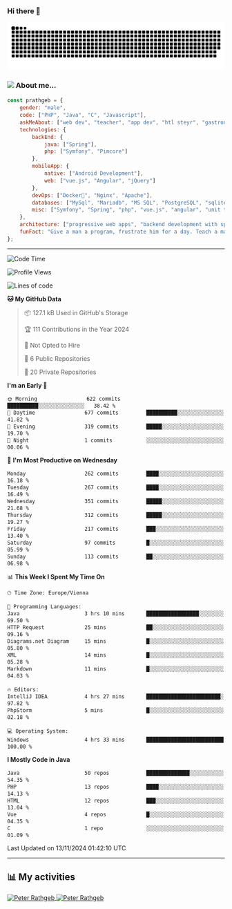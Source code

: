 ### Hi there 👋

<div align="center">
  <img  src="https://github.com/1999AZZAR/1999AZZAR/blob/main/resources/img/grid-snake.svg"
       alt="snake" />
</div>

### <img src="https://media.giphy.com/media/VgCDAzcKvsR6OM0uWg/giphy.gif" width="50"> About me...  

```javascript
const prathgeb = {
    gender: "male",
    code: ["PHP", "Java", "C", "Javascript"],
    askMeAbout: ["web dev", "teacher", "app dev", "htl steyr", "gastronaut"],
    technologies: {
        backEnd: {
            java: ["Spring"],
            php: ["Symfony", "Pimcore"]
        },
        mobileApp: {
            native: ["Android Development"],
            web: ["vue.js", "Angular", "jQuery"]
        },
        devOps: ["Docker🐳", "Nginx", "Apache"],
        databases: ["MySql", "Mariadb", "MS SQL", "PostgreSQL", "sqlite"],
        misc: ["Symfony", "Spring", "php", "vue.js", "angular", "unit testing", "ci/cd using github actions"]
    },
    architecture: ["progressive web apps", "backend development with spring", "backend development with symfony"],
    funFact: "Give a man a program, frustrate him for a day. Teach a man to program, frustrate him for a lifetime."
};
```

---
<!--START_SECTION:waka-->
![Code Time](http://img.shields.io/badge/Code%20Time-791%20hrs%207%20mins-blue)

![Profile Views](http://img.shields.io/badge/Profile%20Views-0-blue)

![Lines of code](https://img.shields.io/badge/From%20Hello%20World%20I%27ve%20Written-3.6%20million%20lines%20of%20code-blue)

**🐱 My GitHub Data** 

> 📦 127.1 kB Used in GitHub's Storage 
 > 
> 🏆 111 Contributions in the Year 2024
 > 
> 🚫 Not Opted to Hire
 > 
> 📜 6 Public Repositories 
 > 
> 🔑 20 Private Repositories 
 > 
**I'm an Early 🐤** 

```text
🌞 Morning                622 commits         ██████████░░░░░░░░░░░░░░░   38.42 % 
🌆 Daytime                677 commits         ██████████░░░░░░░░░░░░░░░   41.82 % 
🌃 Evening                319 commits         █████░░░░░░░░░░░░░░░░░░░░   19.70 % 
🌙 Night                  1 commits           ░░░░░░░░░░░░░░░░░░░░░░░░░   00.06 % 
```
📅 **I'm Most Productive on Wednesday** 

```text
Monday                   262 commits         ████░░░░░░░░░░░░░░░░░░░░░   16.18 % 
Tuesday                  267 commits         ████░░░░░░░░░░░░░░░░░░░░░   16.49 % 
Wednesday                351 commits         █████░░░░░░░░░░░░░░░░░░░░   21.68 % 
Thursday                 312 commits         █████░░░░░░░░░░░░░░░░░░░░   19.27 % 
Friday                   217 commits         ███░░░░░░░░░░░░░░░░░░░░░░   13.40 % 
Saturday                 97 commits          █░░░░░░░░░░░░░░░░░░░░░░░░   05.99 % 
Sunday                   113 commits         ██░░░░░░░░░░░░░░░░░░░░░░░   06.98 % 
```


📊 **This Week I Spent My Time On** 

```text
🕑︎ Time Zone: Europe/Vienna

💬 Programming Languages: 
Java                     3 hrs 10 mins       █████████████████░░░░░░░░   69.50 % 
HTTP Request             25 mins             ██░░░░░░░░░░░░░░░░░░░░░░░   09.16 % 
Diagrams.net Diagram     15 mins             █░░░░░░░░░░░░░░░░░░░░░░░░   05.80 % 
XML                      14 mins             █░░░░░░░░░░░░░░░░░░░░░░░░   05.28 % 
Markdown                 11 mins             █░░░░░░░░░░░░░░░░░░░░░░░░   04.03 % 

🔥 Editors: 
IntelliJ IDEA            4 hrs 27 mins       ████████████████████████░   97.82 % 
PhpStorm                 5 mins              █░░░░░░░░░░░░░░░░░░░░░░░░   02.18 % 

💻 Operating System: 
Windows                  4 hrs 33 mins       █████████████████████████   100.00 % 
```

**I Mostly Code in Java** 

```text
Java                     50 repos            ██████████████░░░░░░░░░░░   54.35 % 
PHP                      13 repos            ████░░░░░░░░░░░░░░░░░░░░░   14.13 % 
HTML                     12 repos            ███░░░░░░░░░░░░░░░░░░░░░░   13.04 % 
Vue                      4 repos             █░░░░░░░░░░░░░░░░░░░░░░░░   04.35 % 
C                        1 repo              ░░░░░░░░░░░░░░░░░░░░░░░░░   01.09 % 
```




 Last Updated on 13/11/2024 01:42:10 UTC
<!--END_SECTION:waka-->

---
  ## 📊 My activities
  <a href="https://github.com/prathgeb">
    <img width=450 height=170 align="center" alt="Peter Rathgeb" src="https://github-readme-stats.vercel.app/api?username=prathgeb&include_all_commits=true&count_private=true&theme=midnight-purple&show_icons=true&bg_color=0D1117&hide_border=true" />
  </a>
  <a href="https://github.com/prathgeb">
    <img align="center" alt="Peter Rathgeb" src="https://github-readme-stats.vercel.app/api/top-langs/?username=prathgeb&include_all_commits=true&count_private=true&theme=midnight-purple&show_icons=true&layout=compact&bg_color=0D1117&hide_border=true" />
  </a>
